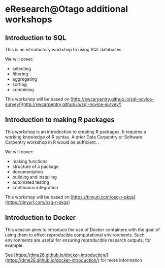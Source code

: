 # eResearch@Otago additional workshops


## Introduction to SQL

This is an introductory workshop to using SQL databases. 

We will cover:
- selecting
- filtering
- aggregating
- sorting
- combining

This workshop will be based on [http://swcarpentry.github.io/sql-novice-survey/](http://swcarpentry.github.io/sql-novice-survey/)


## Introduction to making R packages

This workshop is an introduction to creating R packages. It requires a working knowledge of R syntax. A prior Data Carpentry or Software Carpentry workshop in R would be sufficient. .

We will cover:
- making functions
- structure of a package
- documentation
- building and installing
- automated testing
- continuous integration

This workshop will be based on [https://tinyurl.com/osg-r-pkgs](https://tinyurl.com/osg-r-pkgs)

## Introduction to Docker

This session aims to introduce the use of Docker containers with the goal of using them to effect reproducible computational environments. Such environments are useful for ensuring reproducible research outputs, for example.

See [https://dme26.github.io/docker-introduction/](https://dme26.github.io/docker-introduction/) for more information
